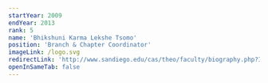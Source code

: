 ```yaml
---
startYear: 2009
endYear: 2013
rank: 5
name: 'Bhikshuni Karma Lekshe Tsomo'
position: 'Branch & Chapter Coordinator'
imageLink: /logo.svg
redirectLink: 'http://www.sandiego.edu/cas/theo/faculty/biography.php?ID=296'
openInSameTab: false
---
```

